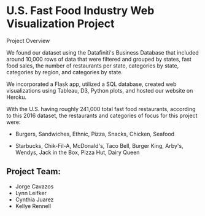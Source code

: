 # U.S. Fast Food Industry Web Visualization Project

Project Overview

We found  our dataset using the Datafiniti's Business Database that included around 10,000 rows of data that were filtered and grouped by states, fast food sales, the number of restaurants per state, categories by state, categories by region, and categories by state. 

We incorporated a Flask app, utilized a SQL database, created web visualizations using Tableau, D3, Python plots, and hosted our website on Heroku.

With the U.S. having roughly 241,000 total fast food restaurants, according to this 2016 dataset, the restaurants and categories of focus for this project were:

* Burgers, Sandwiches, Ethnic, Pizza, Snacks, Chicken, Seafood

* Starbucks, Chik-Fil-A, McDonald's, Taco Bell, Burger King, Arby's, Wendys, Jack in the Box, Pizza Hut, Dairy Queen


## Project Team:
- Jorge Cavazos
- Lynn Leifker
- Cynthia Juarez
- Kellye Rennell

